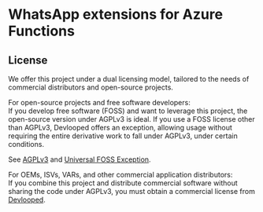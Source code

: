 # WhatsApp extensions for Azure Functions

## License

We offer this project under a dual licensing model, tailored to the needs 
of commercial distributors and open-source projects.

For open-source projects and free software developers:  
If you develop free software (FOSS) and want to leverage this project, 
the open-source version under AGPLv3 is ideal. 
If you use a FOSS license other than AGPLv3, Devlooped offers an exception, 
allowing usage without requiring the entire derivative work to fall under 
AGPLv3, under certain conditions.

See [AGPLv3](https://opensource.org/license/agpl-v3) and 
[Universal FOSS Exception](https://oss.oracle.com/licenses/universal-foss-exception/).

For OEMs, ISVs, VARs, and other commercial application distributors:  
If you combine this project and distribute commercial software without 
sharing the code under AGPLv3, you must obtain a commercial license from 
[Devlooped](mailto:hello@devlooped.com).
